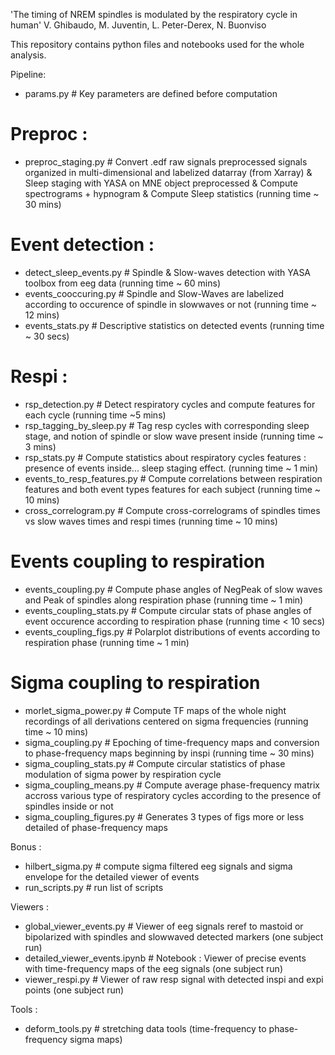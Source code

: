'The timing of NREM spindles is modulated by the respiratory cycle in human'
V. Ghibaudo, M. Juventin, L. Peter-Derex, N. Buonviso


This repository contains python files and notebooks used for the whole analysis.


Pipeline: 
- params.py # Key parameters are defined before computation

# Preproc : 
- preproc_staging.py # Convert .edf raw signals preprocessed signals organized in multi-dimensional and labelized datarray (from Xarray) & Sleep staging with YASA on MNE object preprocessed & Compute spectrograms + hypnogram & Compute Sleep statistics (running time ~ 30 mins)

# Event detection :
- detect_sleep_events.py # Spindle & Slow-waves detection with YASA toolbox from eeg data (running time ~ 60 mins)
- events_cooccuring.py # Spindle and Slow-Waves are labelized according to occurence of spindle in slowwaves or not (running time ~ 12 mins)
- events_stats.py # Descriptive statistics on detected events (running time ~ 30 secs)

# Respi : 
- rsp_detection.py # Detect respiratory cycles and compute features for each cycle (running time ~5 mins)
- rsp_tagging_by_sleep.py # Tag resp cycles with corresponding sleep stage, and notion of spindle or slow wave present inside (running time ~ 3 mins)
- rsp_stats.py # Compute statistics about respiratory cycles features : presence of events inside... sleep staging effect. (running time ~ 1 min)
- events_to_resp_features.py # Compute correlations between respiration features and both event types features for each subject (running time ~ 10 mins)
- cross_correlogram.py # Compute cross-correlograms of spindles times vs slow waves times and respi times (running time ~ 10 mins)

# Events coupling to respiration
- events_coupling.py # Compute phase angles of NegPeak of slow waves and Peak of spindles along respiration phase (running time ~ 1 min)
- events_coupling_stats.py # Compute circular stats of phase angles of event occurence according to respiration phase (running time < 10 secs)
- events_coupling_figs.py # Polarplot distributions of events according to respiration phase (running time ~ 1 min)

# Sigma coupling to respiration
- morlet_sigma_power.py # Compute TF maps of the whole night recordings of all derivations centered on sigma frequencies (running time ~ 10 mins)
- sigma_coupling.py # Epoching of time-frequency maps and conversion to phase-frequency maps beginning by inspi (running time ~ 30 mins)
- sigma_coupling_stats.py # Compute circular statistics of phase modulation of sigma power by respiration cycle
- sigma_coupling_means.py # Compute average phase-frequency matrix accross various type of respiratory cycles according to the presence of spindles inside or not
- sigma_coupling_figures.py # Generates 3 types of figs more or less detailed of phase-frequency maps 

Bonus : 
- hilbert_sigma.py # compute sigma filtered eeg signals and sigma envelope for the detailed viewer of events
- run_scripts.py # run list of scripts 

Viewers : 
- global_viewer_events.py # Viewer of eeg signals reref to mastoid or bipolarized with spindles and slowwaved detected markers (one subject run)
- detailed_viewer_events.ipynb # Notebook : Viewer of precise events with time-frequency maps of the eeg signals (one subject run)
- viewer_respi.py # Viewer of raw resp signal with detected inspi and expi points (one subject run)

Tools : 
- deform_tools.py # stretching data tools (time-frequency to phase-frequency sigma maps)